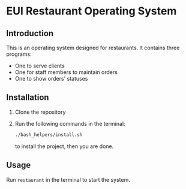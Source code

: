 # EUI Restaurant Operating System

## Introduction

This is an operating system designed for restaurants. It contains three programs:

- One to serve clients
- One for staff members to maintain orders
- One to show orders' statuses

## Installation

1. Clone the repository
2. Run the following commands in the terminal:

   ```bash
   ./bash_helpers/install.sh
   ```

   to install the project, then you are done.

## Usage

Run `⁠⁠restaurant` in the terminal to start the system.
